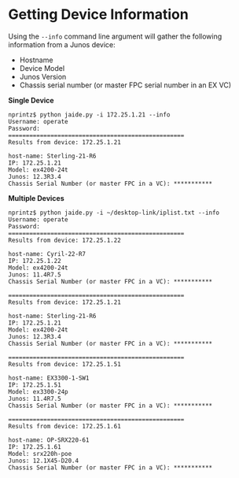 Getting Device Information  
==========================  
Using the `--info` command line argument will gather the following information from a Junos device:  

* Hostname
* Device Model
* Junos Version
* Chassis serial number (or master FPC serial number in an EX VC)

**Single Device**  

	nprintz$ python jaide.py -i 172.25.1.21 --info
	Username: operate
	Password: 
	==================================================
	Results from device: 172.25.1.21

	host-name: Sterling-21-R6 
	IP: 172.25.1.21 
	Model: ex4200-24t 
	Junos: 12.3R3.4 
	Chassis Serial Number (or master FPC in a VC): ***********


**Multiple Devices**  

	nprintz$ python jaide.py -i ~/desktop-link/iplist.txt --info
	Username: operate
	Password: 
	==================================================
	Results from device: 172.25.1.22

	host-name: Cyril-22-R7 
	IP: 172.25.1.22 
	Model: ex4200-24t 
	Junos: 11.4R7.5 
	Chassis Serial Number (or master FPC in a VC): ***********

	==================================================
	Results from device: 172.25.1.21

	host-name: Sterling-21-R6 
	IP: 172.25.1.21 
	Model: ex4200-24t 
	Junos: 12.3R3.4 
	Chassis Serial Number (or master FPC in a VC): ***********

	==================================================
	Results from device: 172.25.1.51

	host-name: EX3300-1-SW1 
	IP: 172.25.1.51 
	Model: ex3300-24p 
	Junos: 11.4R7.5 
	Chassis Serial Number (or master FPC in a VC): ***********

	==================================================
	Results from device: 172.25.1.61

	host-name: OP-SRX220-61 
	IP: 172.25.1.61 
	Model: srx220h-poe 
	Junos: 12.1X45-D20.4 
	Chassis Serial Number (or master FPC in a VC): ***********


